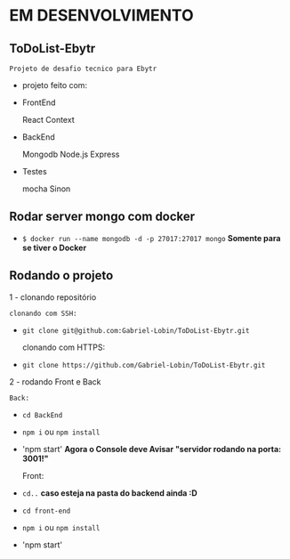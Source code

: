 # EM DESENVOLVIMENTO 

## ToDoList-Ebytr

    Projeto de desafio tecnico para Ebytr

 - projeto feito com:
  * FrontEnd

    React
    Context

  * BackEnd

    Mongodb
    Node.js
    Express

  * Testes

    mocha
    Sinon

## Rodar server mongo com docker

* `$ docker run --name mongodb -d -p 27017:27017 mongo`
    **Somente para se tiver o Docker**

## Rodando o projeto

1 - clonando repositório

    clonando com SSH:    
* `git clone git@github.com:Gabriel-Lobin/ToDoList-Ebytr.git`

    clonando com HTTPS:
* `git clone https://github.com/Gabriel-Lobin/ToDoList-Ebytr.git`

2 - rodando Front e Back

    Back:
* `cd BackEnd`    
* `npm i` ou `npm install`
* 'npm start'
    **Agora o Console deve Avisar "servidor rodando na porta: 3001!"**

    Front:
* `cd..` 
    **caso esteja na pasta do backend ainda :D**
* `cd front-end`
* `npm i` ou `npm install`
* 'npm start'



